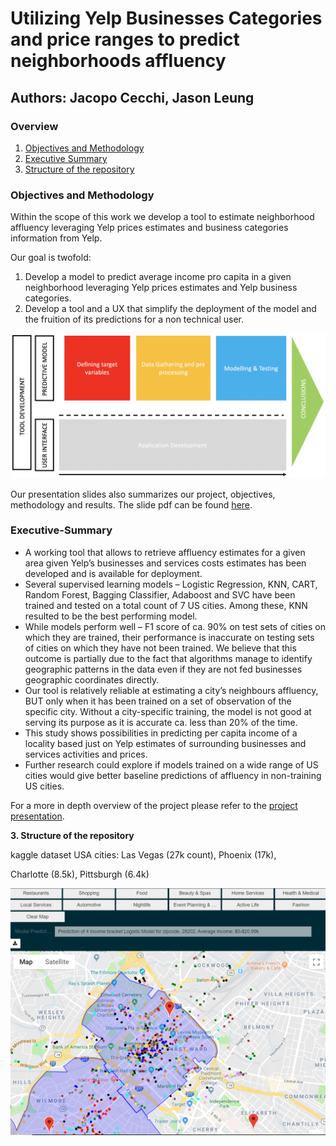# Utilizing Yelp Businesses Categories and price ranges to predict neighborhoods affluency

## Authors: Jacopo Cecchi, Jason Leung

### Overview

1. [Objectives and Methodology](#Objectives-and-Methodology)
2. [Executive Summary](###Executive-Summary)
3. [Structure of the repository]()

### Objectives and Methodology

Within the scope of this work we develop a tool to estimate neighborhood affluency leveraging Yelp prices estimates and business categories information from Yelp.

Our goal is twofold: 

1. Develop a model to predict average income pro capita in a given neighborhood leveraging Yelp prices estimates and Yelp business categories.
2. Develop a tool and a UX that simplify the deployment of the model and the fruition of its predictions for a non technical user. 

![methodology_picture](./Images/Screenshot_2019-01-28.jpg)





Our presentation slides also summarizes our project, objectives, methodology and results. The slide pdf can be found [here](./Project_4_JLJC_01_18_19.pdf).





### Executive-Summary

- A working tool that allows to retrieve affluency estimates for a given area given Yelp’s businesses and services costs estimates has been developed and is available for deployment.
- Several supervised learning models – Logistic Regression, KNN, CART, Random Forest, Bagging Classifier, Adaboost and SVC have been trained and tested on a total count of 7 US cities. Among these, KNN resulted to be the best performing model.
- While models perform well – F1 score of ca. 90% on test sets of cities on which they are trained, their performance is inaccurate on testing sets of cities on which they have not been trained. We believe that this outcome is partially due to the fact that algorithms manage to identify geographic patterns in the data even if they are not fed businesses geographic coordinates directly.
- Our tool is relatively reliable at estimating a city’s neighbours affluency, BUT only when it has been trained on a set of observation of the specific city. Without a city-specific training, the model is not good at serving its purpose as it is accurate ca. less than 20% of the time.
- This study shows possibilities in predicting per capita income of a locality based just on Yelp estimates of surrounding businesses and services activities and prices.
- Further research could explore if models trained on a wide range of US cities would give better baseline predictions of affluency in non-training US cities.

For a more in depth overview of the project please refer to the [project presentation](./Project_4_JLJC_01_18_19.pdf).

**3. Structure of the repository**



kaggle dataset USA cities: Las Vegas (27k count), Phoenix (17k), 

Charlotte (8.5k), Pittsburgh (6.4k)



![YelpBusinessesTool](./Images/YelpBusinessesTool.png)